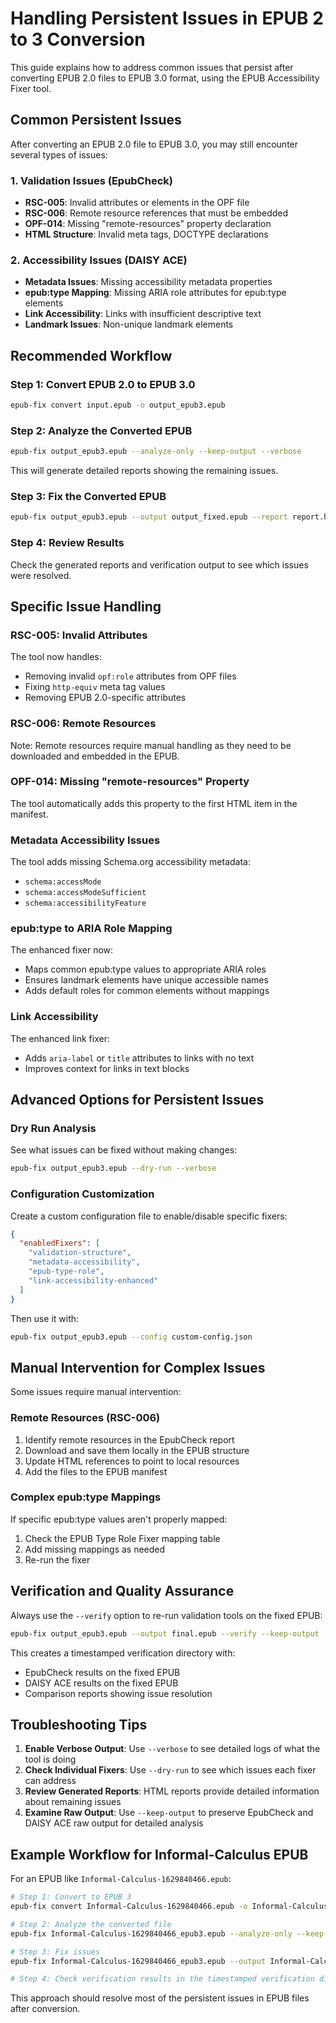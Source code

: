 # Handling Persistent Issues in EPUB 2 to 3 Conversion

This guide explains how to address common issues that persist after converting EPUB 2.0 files to EPUB 3.0 format, using the EPUB Accessibility Fixer tool.

## Common Persistent Issues

After converting an EPUB 2.0 file to EPUB 3.0, you may still encounter several types of issues:

### 1. Validation Issues (EpubCheck)
- **RSC-005**: Invalid attributes or elements in the OPF file
- **RSC-006**: Remote resource references that must be embedded
- **OPF-014**: Missing "remote-resources" property declaration
- **HTML Structure**: Invalid meta tags, DOCTYPE declarations

### 2. Accessibility Issues (DAISY ACE)
- **Metadata Issues**: Missing accessibility metadata properties
- **epub:type Mapping**: Missing ARIA role attributes for epub:type elements
- **Link Accessibility**: Links with insufficient descriptive text
- **Landmark Issues**: Non-unique landmark elements

## Recommended Workflow

### Step 1: Convert EPUB 2.0 to EPUB 3.0

```bash
epub-fix convert input.epub -o output_epub3.epub
```

### Step 2: Analyze the Converted EPUB

```bash
epub-fix output_epub3.epub --analyze-only --keep-output --verbose
```

This will generate detailed reports showing the remaining issues.

### Step 3: Fix the Converted EPUB

```bash
epub-fix output_epub3.epub --output output_fixed.epub --report report.html --verify --keep-output
```

### Step 4: Review Results

Check the generated reports and verification output to see which issues were resolved.

## Specific Issue Handling

### RSC-005: Invalid Attributes
The tool now handles:
- Removing invalid `opf:role` attributes from OPF files
- Fixing `http-equiv` meta tag values
- Removing EPUB 2.0-specific attributes

### RSC-006: Remote Resources
Note: Remote resources require manual handling as they need to be downloaded and embedded in the EPUB.

### OPF-014: Missing "remote-resources" Property
The tool automatically adds this property to the first HTML item in the manifest.

### Metadata Accessibility Issues
The tool adds missing Schema.org accessibility metadata:
- `schema:accessMode`
- `schema:accessModeSufficient`
- `schema:accessibilityFeature`

### epub:type to ARIA Role Mapping
The enhanced fixer now:
- Maps common epub:type values to appropriate ARIA roles
- Ensures landmark elements have unique accessible names
- Adds default roles for common elements without mappings

### Link Accessibility
The enhanced link fixer:
- Adds `aria-label` or `title` attributes to links with no text
- Improves context for links in text blocks

## Advanced Options for Persistent Issues

### Dry Run Analysis
See what issues can be fixed without making changes:

```bash
epub-fix output_epub3.epub --dry-run --verbose
```

### Configuration Customization
Create a custom configuration file to enable/disable specific fixers:

```json
{
  "enabledFixers": [
    "validation-structure",
    "metadata-accessibility",
    "epub-type-role",
    "link-accessibility-enhanced"
  ]
}
```

Then use it with:

```bash
epub-fix output_epub3.epub --config custom-config.json
```

## Manual Intervention for Complex Issues

Some issues require manual intervention:

### Remote Resources (RSC-006)
1. Identify remote resources in the EpubCheck report
2. Download and save them locally in the EPUB structure
3. Update HTML references to point to local resources
4. Add the files to the EPUB manifest

### Complex epub:type Mappings
If specific epub:type values aren't properly mapped:
1. Check the EPUB Type Role Fixer mapping table
2. Add missing mappings as needed
3. Re-run the fixer

## Verification and Quality Assurance

Always use the `--verify` option to re-run validation tools on the fixed EPUB:

```bash
epub-fix output_epub3.epub --output final.epub --verify --keep-output
```

This creates a timestamped verification directory with:
- EpubCheck results on the fixed EPUB
- DAISY ACE results on the fixed EPUB
- Comparison reports showing issue resolution

## Troubleshooting Tips

1. **Enable Verbose Output**: Use `--verbose` to see detailed logs of what the tool is doing
2. **Check Individual Fixers**: Use `--dry-run` to see which issues each fixer can address
3. **Review Generated Reports**: HTML reports provide detailed information about remaining issues
4. **Examine Raw Output**: Use `--keep-output` to preserve EpubCheck and DAISY ACE raw output for detailed analysis

## Example Workflow for Informal-Calculus EPUB

For an EPUB like `Informal-Calculus-1629840466.epub`:

```bash
# Step 1: Convert to EPUB 3
epub-fix convert Informal-Calculus-1629840466.epub -o Informal-Calculus-1629840466_epub3.epub

# Step 2: Analyze the converted file
epub-fix Informal-Calculus-1629840466_epub3.epub --analyze-only --keep-output --report initial_report.html

# Step 3: Fix issues
epub-fix Informal-Calculus-1629840466_epub3.epub --output Informal-Calculus-1629840466_fixed.epub --report final_report.html --verify --keep-output

# Step 4: Check verification results in the timestamped verification directory
```

This approach should resolve most of the persistent issues in EPUB files after conversion.